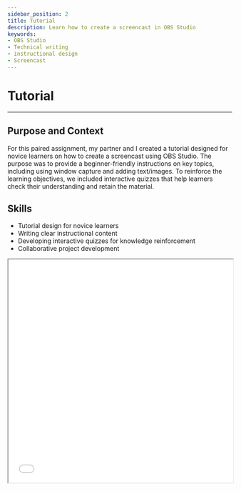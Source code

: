 ```yaml
---
sidebar_position: 2
title: Tutorial
description: Learn how to create a screencast in OBS Studio
keywords: 
- OBS Studio
- Technical writing
- instructional design 
- Screencast 
---
```

# Tutorial
---

## Purpose and Context

For this paired assignment, my partner and I created a tutorial designed for novice learners on how to create a screencast using OBS Studio. The purpose was to provide a beginner-friendly instructions on key topics, including using window capture and adding text/images. To reinforce the learning objectives, we included interactive quizzes that help learners check their understanding and retain the material. 

## Skills
- Tutorial design for novice learners
- Writing clear instructional content
- Developing interactive quizzes for knowledge reinforcement
- Collaborative project development 

<iframe
  src="/Portfolio/files/Tutorial.pdf"
  width="100%"
  height="500px"
></iframe>